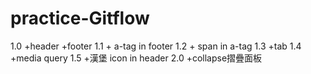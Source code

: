 # practice-Gitflow
1.0 +header +footer
1.1 + a-tag in footer
1.2 + span in a-tag
1.3 +tab
1.4 +media query
1.5 +漢堡 icon in header
2.0 +collapse摺疊面板